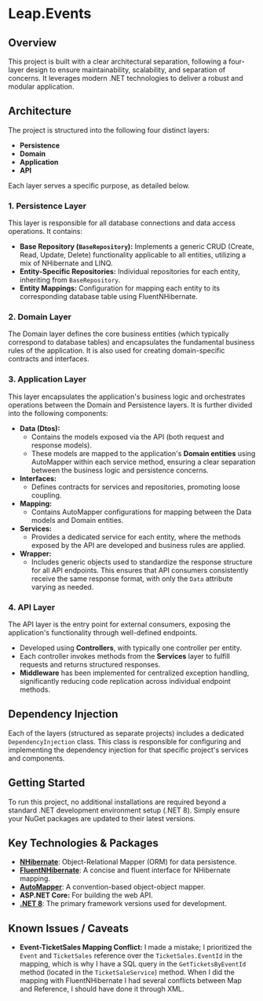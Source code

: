 ﻿# Leap.Events

## Overview

This project is built with a clear architectural separation, following a four-layer design to ensure maintainability, scalability, and separation of concerns. It leverages modern .NET technologies to deliver a robust and modular application.

## Architecture

The project is structured into the following four distinct layers:

* **Persistence**
* **Domain**
* **Application**
* **API**

Each layer serves a specific purpose, as detailed below.

### 1. Persistence Layer

This layer is responsible for all database connections and data access operations. It contains:

* **Base Repository (`BaseRepository`):** Implements a generic CRUD (Create, Read, Update, Delete) functionality applicable to all entities, utilizing a mix of NHibernate and LINQ.
* **Entity-Specific Repositories:** Individual repositories for each entity, inheriting from `BaseRepository`.
* **Entity Mappings:** Configuration for mapping each entity to its corresponding database table using FluentNHibernate.

### 2. Domain Layer

The Domain layer defines the core business entities (which typically correspond to database tables) and encapsulates the fundamental business rules of the application. It is also used for creating domain-specific contracts and interfaces.

### 3. Application Layer

This layer encapsulates the application's business logic and orchestrates operations between the Domain and Persistence layers. It is further divided into the following components:

* **Data (Dtos):**
    * Contains the models exposed via the API (both request and response models).
    * These models are mapped to the application's **Domain entities** using AutoMapper within each service method, ensuring a clear separation between the business logic and persistence concerns.
* **Interfaces:**
    * Defines contracts for services and repositories, promoting loose coupling.
* **Mapping:**
    * Contains AutoMapper configurations for mapping between the Data models and Domain entities.
* **Services:**
    * Provides a dedicated service for each entity, where the methods exposed by the API are developed and business rules are applied.
* **Wrapper:**
    * Includes generic objects used to standardize the response structure for all API endpoints. This ensures that API consumers consistently receive the same response format, with only the `Data` attribute varying as needed.

### 4. API Layer

The API layer is the entry point for external consumers, exposing the application's functionality through well-defined endpoints.

* Developed using **Controllers**, with typically one controller per entity.
* Each controller invokes methods from the **Services** layer to fulfill requests and returns structured responses.
* **Middleware** has been implemented for centralized exception handling, significantly reducing code replication across individual endpoint methods.

## Dependency Injection

Each of the layers (structured as separate projects) includes a dedicated `DependencyInjection` class. This class is responsible for configuring and implementing the dependency injection for that specific project's services and components.

## Getting Started

To run this project, no additional installations are required beyond a standard .NET development environment setup (.NET 8). Simply ensure your NuGet packages are updated to their latest versions.

## Key Technologies & Packages

* [**NHibernate**](https://nhibernate.info/): Object-Relational Mapper (ORM) for data persistence.
* [**FluentNHibernate**](https://fluentnhibernate.org/): A concise and fluent interface for NHibernate mapping.
* [**AutoMapper**](https://automapper.org/): A convention-based object-object mapper.
* **ASP.NET Core:** For building the web API.
* **[.NET 8](https://dotnet.microsoft.com/download/dotnet/)**: The primary framework versions used for development.

## Known Issues / Caveats

* **Event-TicketSales Mapping Conflict:** I made a mistake; I prioritized the `Event` and `TicketSales` reference over the `TicketSales.EventId` in the mapping, which is why I have a SQL query in the `GetTicketsByEventId` method (located in the `TicketSaleService`) method. When I did the mapping with FluentNHibernate I had several conflicts between Map and Reference, I should have done it through XML.
